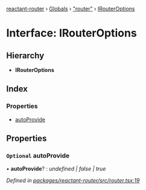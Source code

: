 [reactant-router](../README.md) › [Globals](../globals.md) › ["router"](../modules/_router_.md) › [IRouterOptions](_router_.irouteroptions.md)

# Interface: IRouterOptions

## Hierarchy

* **IRouterOptions**

## Index

### Properties

* [autoProvide](_router_.irouteroptions.md#optional-autoprovide)

## Properties

### `Optional` autoProvide

• **autoProvide**? : *undefined | false | true*

*Defined in [packages/reactant-router/src/router.tsx:19](https://github.com/unadlib/reactant/blob/2a94e2e/packages/reactant-router/src/router.tsx#L19)*
